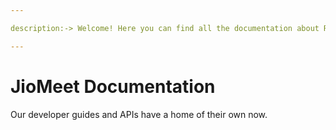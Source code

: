 ```yaml
---

description:-> Welcome! Here you can find all the documentation about Rocket.Chat server and client.

---
```


# JioMeet Documentation

Our developer guides and APIs have a home of their own now.
